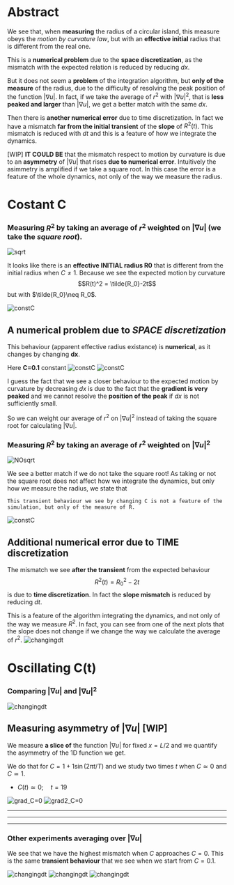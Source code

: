 # Abstract
We see that, when **measuring** the radius of a circular island, this measure obeys the _motion by curvature law_, but with an **effective initial** radius that is different from the real one.

This is a **numerical problem** due to the **space discretization**, as the mismatch with the expected relation is reduced by reducing $dx$.

But it does not seem a **problem** of the integration algorithm, but **only of the measure** of the radius, due to the difficulty of resolving the peak position of the function $|\nabla u|$.
In fact, if we take the average of $r^2$ with $|\nabla u|^2$, that is **less peaked and larger** than $|\nabla u|$, we get a better match with the same $dx$.

Then there is **another numerical error** due to time discretization.
In fact we have a mismatch **far from the initial transient** of the **slope** of $R^2(t)$.
This mismatch is reduced with $dt$ and this is a feature of how we integrate the dynamics.

[WIP] **IT COULD BE** that the mismatch respect to motion by curvature is due to an **asymmetry** of $|\nabla u|$ that rises **due to numerical error**.
Intuitively the asimmetry is amplified if we take a square root.
In this case the error is a feature of the whole dynamics, not only of the way we measure the radius.

# Costant C
### Measuring $R^2$ by taking an average of $r^2$ weighted on $|\nabla u|$ (we take the _square root_).

![sqrt](sqrt_grad2.png?raw=true)

It looks like there is an **effective INITIAL radius R0** that is different from the initial radius when $C\neq 1$.
Because we see the expected motion by curvature
$$R(t)^2 = \tilde{R_0}-2t$$
but with $\tilde{R_0}\neq R_0$.

![constC](../Measuring%20Radius/effective_radius.png?raw=true)

## A numerical problem due to _SPACE discretization_

This behaviour (apparent effective radius existance) is **numerical**, as it changes by changing **dx**.

Here **C=0.1** constant
![constC](../Measuring%20Radius/C=0.1_dx.png?raw=true)
![constC](../Measuring%20Radius/C=0.1_dt.png?raw=true)

I guess the fact that we see a closer behaviour to the expected motion by curvature by decreasing $dx$ is due to the fact that the **gradient is very peaked** and we cannot resolve the **position of the peak** if $dx$ is not sufficiently small. 

So we can weight our average of $r^2$ on $|\nabla u|^2$ instead of taking the square root for calculating $|\nabla u|$.

### Measuring $R^2$ by taking an average of $r^2$ weighted on $|\nabla u|^2$


![NOsqrt](grad2.png?raw=true)

We see a better match if we do not take the square root!
As taking or not the square root does not affect how we integrate the dynamics, but only how we measure the radius, we state that 

    This transient behaviour we see by changing C is not a feature of the simulation, but only of the measure of R. 

![constC](../Measuring%20Radius/grad_grad2.png?raw=true)


## Additional numerical error due to TIME discretization
The mismatch we see **after the transient** from the expected behaviour
$$R^2(t) = R_0^2 - 2t$$
is due to **time discretization**.
In fact the **slope mismatch** is reduced by reducing $dt$.

This is a feature of the algorithm integrating the dynamics, and not only of the way we measure $R^2$.
In fact, you can see from one of the next plots that the slope does not change if we change the way we calculate the average of $r^2$.
![changingdt](../Measuring%20Radius/mismatch_dt.png?raw=true)


# Oscillating C(t)

### Comparing $|\nabla u|$ and $|\nabla u|^2$
![changingdt](../Measuring%20Radius/oscillatingC_grad_grad2.png?raw=true)

## Measuring asymmetry of $|\nabla u|$ [WIP]
We measure **a slice of** the function $|\nabla u|$ for fixed $x=L/2$ and we quantify the asymmetry of the 1D function we get.

We do that for $C=1+1\sin(2\pi t/T)$ and we study two times $t$ when $C\simeq 0$ and $C\simeq 1$.

- $C(t)\simeq 0;\quad t=19$

![grad_C=0](../Measuring%20Radius/asym_grad.png?raw=true)
![grad2_C=0](../Measuring%20Radius/asymm_grad2.png?raw=true)


-----------------------

-----------------------

-----------------------

### Other experiments averaging over $|\nabla u|$
We see that we have the highest mismatch when $C$ approaches $C=0$.
This is the same **transient behaviour** that we see when we start from $C=0.1$.

![changingdt](../Measuring%20Radius/C0=1A=1.png?raw=true)
![changingdt](../Measuring%20Radius/C0=1A=0.5.png?raw=true)
![changingdt](../Measuring%20Radius/C0=1A=0.1.png?raw=true)

